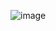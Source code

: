 ![image](https://user-images.githubusercontent.com/91003195/201710481-67c40e20-33fa-4b11-8ec4-4571e263702b.png)
